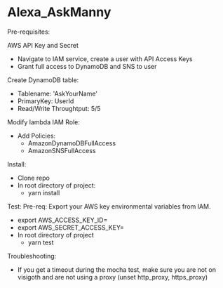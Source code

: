# Alexa_AskManny

Pre-requisites:

AWS API Key and Secret
  * Navigate to IAM service, create a user with API Access Keys
  * Grant full access to DynamoDB and SNS to user


Create DynamoDB table:
  * Tablename: 'AskYourName'
  * PrimaryKey: UserId
  * Read/Write Throughtput: 5/5

Modify lambda IAM Role:
  - Add Policies:
    * AmazonDynamoDBFullAccess
    * AmazonSNSFullAccess 

Install:

  * Clone repo
  * In root directory of project:
    - yarn install

Test:
  Pre-req:  Export your AWS key environmental variables from IAM.
  * export AWS_ACCESS_KEY_ID=<insert key>
  * export AWS_SECRET_ACCESS_KEY=<insert secret>
  * In root directory of project
    - yarn test

Troubleshooting:
  * If you get a timeout during the mocha test, make sure you are not on visigoth and are not using a proxy (unset http_proxy, https_proxy)
  

